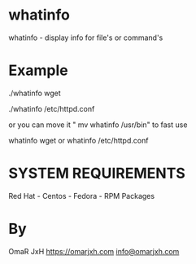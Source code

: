 whatinfo
========

whatinfo - display info for file's or command's

Example
=======

./whatinfo wget

./whatinfo /etc/httpd.conf

or you can move it " mv whatinfo /usr/bin" to fast use


whatinfo wget
or
whatinfo /etc/httpd.conf

SYSTEM REQUIREMENTS
========

Red Hat - Centos - Fedora - RPM Packages

By
===
OmaR JxH
https://omarjxh.com
info@omarjxh.com
